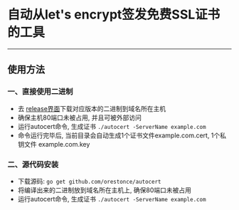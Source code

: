 # 自动从let's encrypt签发免费SSL证书的工具
-----
## 使用方法
### 一、直接使用二进制
- 去 [release界面](https://github.com/orestonce/autocert/releases/)下载对应版本的二进制到域名所在主机
- 确保主机80端口未被占用, 并且可被外部访问
- 运行autocert命令, 生成证书 ` ./autocert -ServerName example.com `
- 命令运行完毕后, 当前目录会自动生成1个证书文件example.com.cert, 1个私钥文件 example.com.key
### 二、源代码安装
- 下载源码: ` go get github.com/orestonce/autocert `
- 将编译出来的二进制放到域名所在主机上, 确保80端口未被占用
- 运行autocert命令, 生成证书 ` ./autocert -ServerName example.com `
